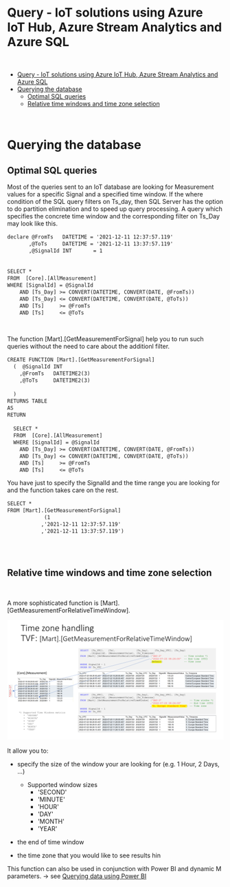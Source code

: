 Query - IoT solutions using Azure IoT Hub, Azure Stream Analytics and Azure SQL
=======================================================================
<br/>


- [Query - IoT solutions using Azure IoT Hub, Azure Stream Analytics and Azure SQL](#query---iot-solutions-using-azure-iot-hub-azure-stream-analytics-and-azure-sql)
- [Querying the database](#querying-the-database)
  - [Optimal SQL queries](#optimal-sql-queries)
  - [Relative time windows and time zone selection](#relative-time-windows-and-time-zone-selection)


<br/>


# Querying the database # 

## Optimal SQL queries ##

Most of the queries sent to an IoT database are looking for Measurement values for a specific Signal and a specified time window. 
If the where condition of the SQL query filters on Ts_day, then SQL Server has the option to do partition elimination and to speed up query processing. 
A query which specifies the concrete time window and the corresponding filter on Ts_Day may look like this.

    declare @FromTs   DATETIME = '2021-12-11 12:37:57.119'
           ,@ToTs     DATETIME = '2021-12-11 13:37:57.119'
           ,@SignalId INT       = 1


    SELECT *
    FROM  [Core].[AllMeasurement]
    WHERE [SignalId] = @SignalId
        AND [Ts_Day] >= CONVERT(DATETIME, CONVERT(DATE, @FromTs))  
        AND [Ts_Day] <= CONVERT(DATETIME, CONVERT(DATE, @ToTs))   
        AND [Ts]     >= @FromTs
        AND [Ts]     <= @ToTs

<br/>

The function [Mart].[GetMeasurementForSignal] help you to run such queries without the need to care about the additionl filter.

    CREATE FUNCTION [Mart].[GetMeasurementForSignal] 
      (  @SignalId INT
        ,@FromTs   DATETIME2(3) 
        ,@ToTs     DATETIME2(3) 
        
      )
    RETURNS TABLE
    AS 
    RETURN 

      SELECT *
      FROM  [Core].[AllMeasurement]
      WHERE [SignalId] = @SignalId
        AND [Ts_Day] >= CONVERT(DATETIME, CONVERT(DATE, @FromTs)) 
        AND [Ts_Day] <= CONVERT(DATETIME, CONVERT(DATE, @ToTs)) 
        AND [Ts]     >= @FromTs
        AND [Ts]     <= @ToTs

You have just to specify the SignalId and the time range you are looking for and the function takes care on the rest.

    SELECT * 
    FROM [Mart].[GetMeasurementForSignal]   
                (1 
               ,'2021-12-11 12:37:57.119'
               ,'2021-12-11 13:37:57.119')

<br/>
<br/>

## Relative time windows and time zone selection ##

<br/>

A more sophisticated function is [Mart].[GetMeasurementForRelativeTimeWindow]. 

![Mart.GetMeasurementForRelativeTimeWindow](media/90_20_Mart_GetMeasurementForRelativeTimeWindow.png)



It allow you to: <br/>

* specify the size of the window your are looking for (e.g. 1 Hour, 2 Days, ...)
  * Supported window sizes
    * 'SECOND'
    * 'MINUTE'
    * 'HOUR'
    * 'DAY'
    * 'MONTH'
    * 'YEAR' 
 
* the end of time window
* the time zone that you would like to see results hin
  
This function can also be used in conjunction with Power BI and dynamic M parameters. -> see [Querying data using Power BI](docs/TsSmartSqlStore2_60_PowerBI.md)

